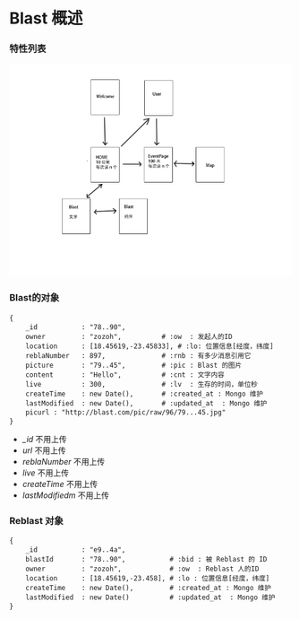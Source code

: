 Blast 概述
======

### 特性列表

![](UI-brief.png)

### Blast的对象

    {
        _id           : "78..90",
        owner         : "zozoh",          # :ow  : 发起人的ID
        location      : [18.45619,-23.45833], # :lo: 位置信息[经度，纬度]
        reblaNumber   : 897,              # :rnb : 有多少消息引用它
        picture       : "79..45",         # :pic : Blast 的图片
        content       : "Hello",          # :cnt : 文字内容
        live          : 300,              # :lv  : 生存的时间，单位秒
        createTime    : new Date(),       # :created_at : Mongo 维护
        lastModified  : new Date(),       # :updated_at  : Mongo 维护
        picurl : "http://blast.com/pic/raw/96/79...45.jpg"
    }

* *_id* 不用上传
* *url* 不用上传
* *reblaNumber* 不用上传
* *live* 不用上传
* *createTime* 不用上传
* *lastModifiedm* 不用上传


### Reblast 对象

    {
        _id           : "e9..4a",
        blastId       : "78..90",           # :bid : 被 Reblast 的 ID
        owner         : "zozoh",            # :ow  : Reblast 人的ID
        location      : [18.45619,-23.458], # :lo : 位置信息[经度，纬度]
        createTime    : new Date(),         # :created_at : Mongo 维护
        lastModified  : new Date()          # :updated_at  : Mongo 维护
    }